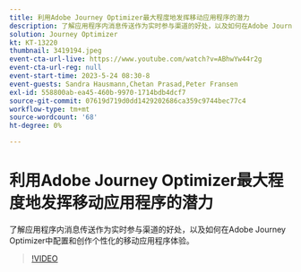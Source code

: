```yaml
---
title: 利用Adobe Journey Optimizer最大程度地发挥移动应用程序的潜力
description: 了解应用程序内消息传送作为实时参与渠道的好处，以及如何在Adobe Journey Optimizer中配置和创作个性化的移动应用程序体验。
solution: Journey Optimizer
kt: KT-13220
thumbnail: 3419194.jpeg
event-cta-url-live: https://www.youtube.com/watch?v=ABhwYw44r2g
event-cta-url-reg: null
event-start-time: 2023-5-24 08:30-8
event-guests: Sandra Hausmann,Chetan Prasad,Peter Fransen
exl-id: 558800ab-ea45-460b-9970-1714bdb4dcf7
source-git-commit: 07619d719d0dd1429202686ca359c9744bec77c4
workflow-type: tm+mt
source-wordcount: '68'
ht-degree: 0%

---
```


# 利用Adobe Journey Optimizer最大程度地发挥移动应用程序的潜力

了解应用程序内消息传送作为实时参与渠道的好处，以及如何在Adobe Journey Optimizer中配置和创作个性化的移动应用程序体验。

>[!VIDEO](https://video.tv.adobe.com/v/3419194/?quality=12&learn=on)
